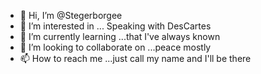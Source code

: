 - 👋 Hi, I’m @Stegerborgee
- 👀 I’m interested in ... Speaking with DesCartes
- 🌱 I’m currently learning ...that I've always known 
- 💞️ I’m looking to collaborate on ...peace mostly
- 📫 How to reach me ...just call my name and I'll be there

<!---
Stegerborgee/Stegerborgee is a ✨ special ✨ repository because its `README.md` (this file) appears on your GitHub profile.
You can click the Preview link to take a look at your changes.
--->
